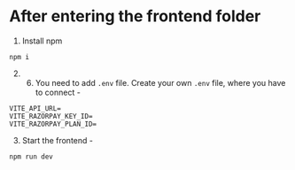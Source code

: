 # After entering the frontend folder

1. Install npm
```
npm i
```

2. 6. You need to add `.env` file. Create your own `.env` file, where you have to connect - 

```
VITE_API_URL=
VITE_RAZORPAY_KEY_ID=
VITE_RAZORPAY_PLAN_ID=
```

3. Start the frontend -

```
npm run dev
```
